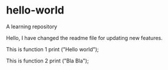 # hello-world
A learning repository

Hello, I have changed the readme file for updating new features.

This is function 1 print ("Hello world");

This is function 2 print ("Bla Bla");
